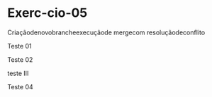 # Exerc-cio-05
Criaçãodenovobrancheexecuçãode mergecom resoluçãodeconflito

Teste 01

Teste 02 

teste III

Teste 04